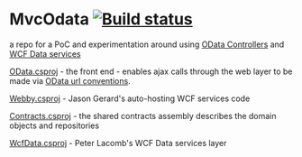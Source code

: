 MvcOdata [![Build status](https://ci.appveyor.com/api/projects/status/uw1t01dfyafu42fe?svg=true)](https://ci.appveyor.com/project/ImaginaryDevelopment/mvcodata)
========

a repo for a PoC and experimentation around using [OData Controllers](http://www.asp.net/web-api/overview/odata-support-in-aspnet-web-api) and [WCF Data services](http://msdn.microsoft.com/en-us/data/odata.aspx)

[OData.csproj](https://github.com/ImaginaryDevelopment/MvcOdata/tree/master/OData) - the front end - enables ajax calls through the web layer to be made via [OData url conventions](http://www.odata.org/documentation/uri-conventions/).

[Webby.csproj](https://github.com/ImaginaryDevelopment/MvcOdata/tree/master/Webby) - Jason Gerard's auto-hosting WCF services code

[Contracts.csproj](https://github.com/ImaginaryDevelopment/MvcOdata/tree/master/Contracts) - the shared contracts assembly describes the domain objects and repositories

[WcfData.csproj](https://github.com/ImaginaryDevelopment/MvcOdata/tree/master/WcfData) - Peter Lacomb's WCF Data services layer
